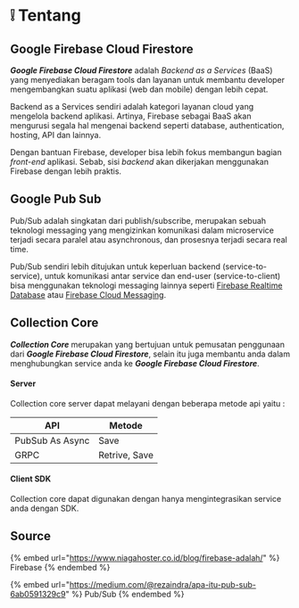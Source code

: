 # ❕ Tentang

## Google Firebase Cloud Firestore

_**Google Firebase Cloud Firestore**_ adalah _Backend as a Services_ (BaaS) yang menyediakan beragam tools dan layanan untuk membantu developer mengembangkan suatu aplikasi (web dan mobile) dengan lebih cepat.&#x20;

Backend as a Services sendiri adalah kategori layanan cloud yang mengelola backend aplikasi. Artinya, Firebase sebagai BaaS akan mengurusi segala hal mengenai backend seperti database, authentication, hosting, API dan lainnya.

Dengan bantuan Firebase, developer bisa lebih fokus membangun bagian _front-end_ aplikasi. Sebab, sisi _backend_ akan dikerjakan menggunakan Firebase dengan lebih praktis.&#x20;

## Google Pub Sub

Pub/Sub adalah singkatan dari publish/subscribe, merupakan sebuah teknologi messaging yang mengizinkan komunikasi dalam microservice terjadi secara paralel atau asynchronous, dan prosesnya terjadi secara real time.

Pub/Sub sendiri lebih ditujukan untuk keperluan backend (service-to-service), untuk komunikasi antar service dan end-user (service-to-client) bisa menggunakan teknologi messaging lainnya seperti [Firebase Realtime Database](https://firebase.google.com/docs/database) atau [Firebase Cloud Messaging](https://firebase.google.com/docs/cloud-messaging).

## Collection Core

_**Collection Core**_ merupakan yang bertujuan untuk pemusatan penggunaan dari _**Google Firebase Cloud Firestore**_, selain itu juga membantu anda dalam menghubungkan service anda ke _**Google Firebase Cloud Firestore**_.

#### Server

Collection core server dapat melayani dengan beberapa metode api yaitu :&#x20;

| API             | Metode        |
| --------------- | ------------- |
| PubSub As Async | Save          |
| GRPC            | Retrive, Save |

#### Client SDK

Collection core dapat digunakan dengan hanya mengintegrasikan service anda dengan SDK.&#x20;

## Source

{% embed url="https://www.niagahoster.co.id/blog/firebase-adalah/" %}
Firebase
{% endembed %}

{% embed url="https://medium.com/@rezaindra/apa-itu-pub-sub-6ab0591329c9" %}
Pub/Sub
{% endembed %}
